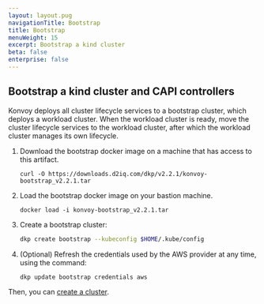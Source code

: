 ```yaml
---
layout: layout.pug
navigationTitle: Bootstrap
title: Bootstrap
menuWeight: 15
excerpt: Bootstrap a kind cluster
beta: false
enterprise: false
---
```

## Bootstrap a kind cluster and CAPI controllers

Konvoy deploys all cluster lifecycle services to a bootstrap cluster, which deploys a workload cluster. When the workload cluster is ready, move the cluster lifecycle services to the workload cluster, after which the workload cluster manages its own lifecycle.

1.  Download the bootstrap docker image on a machine that has access to this artifact.

    ```docker
    curl -O https://downloads.d2iq.com/dkp/v2.2.1/konvoy-bootstrap_v2.2.1.tar
    ```

1.  Load the bootstrap docker image on your bastion machine.

    ```docker
    docker load -i konvoy-bootstrap_v2.2.1.tar
    ```

1.  Create a bootstrap cluster:

    ```bash
    dkp create bootstrap --kubeconfig $HOME/.kube/config
    ```

1.  (Optional) Refresh the credentials used by the AWS provider at any time, using the command:

    ```bash
    dkp update bootstrap credentials aws
    ```

Then, you can [create a cluster][create-a-cluster].

[aws_credentials]: https://docs.aws.amazon.com/cli/latest/userguide/cli-configure-profiles.html
[capa]: https://github.com/kubernetes-sigs/cluster-api-provider-aws
[install_clusterawsadm]: https://github.com/kubernetes-sigs/cluster-api-provider-aws/releases
[install_docker]: https://docs.docker.com/get-docker/
[install_kubectl]: https://kubernetes.io/docs/tasks/tools/install-kubectl/
[create-a-cluster]: ../new
